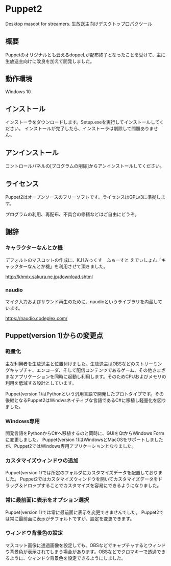 # Puppet2
Desktop mascot for streamers.  生放送主向けデスクトップ口パクツール

## 概要
Puppetのオリジナルとも云えるdoppeLが配布終了となったことを受けて、主に生放送主向けに改良を加えて開発しました。

## 動作環境
Windows 10

## インストール
インストーラをダウンロードします。Setup.exeを実行してインストールしてください。
インストールが完了したら、インストーラは削除して問題ありません。

## アンインストール
コントロールパネルの[プログラムの削除]からアンインストールしてください。

## ライセンス
Puppet2はオープンソースのフリーソフトです。ライセンスはGPLv3に準拠します。

プログラムの利用、再配布、不具合の修繕などはご自由にどうぞ。

## 謝辞
### キャラクターなんとか機
デフォルトのマスコットの作成に、K.Hみっくす　ふぁーすと えでぃしょん「キャラクターなんとか機」を利用させて頂きました。

http://khmix.sakura.ne.jp/download.shtml

### naudio
マイク入力およびサウンド再生のために、naudioというライブラリを内蔵しています。

https://naudio.codeplex.com/

## Puppet(version 1)からの変更点
### 軽量化
主な利用者を生放送主と位置付けました。生放送主はOBSなどのストリーミングキャプチャ、エンコーダ、そして配信コンテンツであるゲーム、その他さまざまなアプリケーションを同時に起動し利用します。そのためCPUおよびメモリの利用を低減する設計としています。

Puppet(version 1)はPythonという汎用言語で開発したプロトタイプです。その後継となるPuppet2はWindwsネイティブな言語であるC#に移植し軽量化を図りました。

### Windows専用
開発言語をPythonからC#へ移植するのと同時に、GUIをQtからWindows Formに変更しました。
Puppet(version 1)はWindowsとMacOSをサポートしましたが、Puppet2ではWindows専用アプリケーションとなりました。

### カスタマイズウィンドウの追加
Puppet(version 1)では所定のフォルダにカスタマイズデータを配置しておりました。
Puppet2ではカスタマイズウィンドウを開いてカスタマイズデータをドラッグ＆ドロップすることでカスタマイズを容易にできるようになりました。

### 常に最前面に表示をオプション選択
Puppet(version 1)では常に最前面に表示を変更できませんでした。
Puppet2では常に最前面に表示がデフォルトですが、設定を変更できます。

### ウィンドウ背景色の設定
マスコット画像に透過画像を設定しても、OBSなどでキャプチャするとウィンドウ背景色が表示されてしまう場合があります。OBSなどでクロマキーで透過できるように、ウィンドウ背景色を設定できるようにしました。
